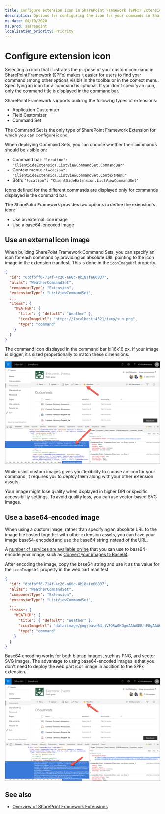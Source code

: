 ```yaml
---
title: Configure extension icon in SharePoint Framework (SPFx) Extensions
description: Options for configuring the icon for your commands in SharePoint Framework (SPFx) Extensions.
ms.date: 06/19/2020
ms.prod: sharepoint
localization_priority: Priority
---
```


# Configure extension icon

Selecting an icon that illustrates the purpose of your custom command in SharePoint Framework (SPFx) makes it easier for users to find your command among other options visible in the toolbar or in the context menu. Specifying an icon for a command is optional. If you don't specify an icon, only the command title is displayed in the command bar.

SharePoint Framework supports building the following types of extensions:

- Application Customizer
- Field Customizer
- Command Set

The Command Set is the only type of SharePoint Framework Extension for which you can configure icons.

When deploying Command Sets, you can choose whether their commands should be visible on:

- Command bar: `"location": "ClientSideExtension.ListViewCommandSet.CommandBar"`
- Context menu: `"location": "ClientSideExtension.ListViewCommandSet.ContextMenu"`
- Both: `"location": "ClientSideExtension.ListViewCommandSet"`

Icons defined for the different commands are displayed only for commands displayed in the command bar.

The SharePoint Framework provides two options to define the extension's icon:

- Use an external icon image
- Use a base64-encoded image

## Use an external icon image

When building SharePoint Framework Command Sets, you can specify an icon for each command by providing an absolute URL pointing to the icon image in the extension manifest. This is done in the `iconImageUrl` property.

```json
{
  "id": "6cdfbff6-714f-4c26-a60c-0b18afe60837",
  "alias": "WeatherCommandSet",
  "componentType": "Extension",
  "extensionType": "ListViewCommandSet",
  ...
  "items": {
    "WEATHER": {
      "title": { "default": "Weather" },
      "iconImageUrl": "https://localhost:4321/temp/sun.png",
      "type": "command"
    }
  }
}
```

The command icon displayed in the command bar is 16x16 px. If your image is bigger, it's sized proportionally to match these dimensions.

![Custom image used as the command icon in the command bar](../../../images/extensionicon_commandbar_imagepng.png)

While using custom images gives you flexibility to choose an icon for your command, it requires you to deploy them along with your other extension assets.

Your image might lose quality when displayed in higher DPI or specific accessibility settings. To avoid quality loss, you can use vector-based SVG images.

## Use a base64-encoded image

When using a custom image, rather than specifying an absolute URL to the image file hosted together with other extension assets, you can have your image base64-encoded and use the base64 string instead of the URL.

A [number of services are available online](https://www.bing.com/search?q=convert+image+to+base64) that you can use to base64-encode your image, such as [Convert your images to Base64](https://www.base64-image.de).

After encoding the image, copy the base64 string and use it as the value for the `iconImageUrl` property in the web part manifest.

```json
{
  "id": "6cdfbff6-714f-4c26-a60c-0b18afe60837",
  "alias": "WeatherCommandSet",
  "componentType": "Extension",
  "extensionType": "ListViewCommandSet",
  ...
  "items": {
    "WEATHER": {
      "title": { "default": "Weather" },
      "iconImageUrl": "data:image/png;base64,iVBORw0KGgoAAAANSUhEUgAAAQAAAAEACAYAAABccqhmAAAAAXNSR0IB2cksfwAAACBjSFJNAAB6JgAAgIQAAPoAAACA6AAAdTAAAOpgAAA6mAAAF3CculE8AAB/hUlEQVR42u29ebwkWVUn/j03Ipe31PZqr+ruqu7q6pXuZlcRRgUVBRnUn0rpMAJuTDeLog4u48bMiDoMtCA0MjAwOqil4oI6qCO2oIiDTQ...",
      "type": "command"
    }
  }
}
```

Base64 encoding works for both bitmap images, such as PNG, and vector SVG images. The advantage to using base64-encoded images is that you don't need to deploy the web part icon image in addition to the SPFx extension.

![Base64 encoded image displayed as web part icon in the toolbox](../../../images/extensionicon_commandbar_base64.png)

## See also

- [Overview of SharePoint Framework Extensions](../overview-extensions.md)

